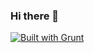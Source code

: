 ### Hi there 👋
<a href="https://gruntjs.com/">
  <img src="https://cdn.gruntjs.com/builtwith.svg" alt="Built with Grunt">
</a>
<!--
**chuvietanh392003/chuvietanh392003** is a ✨ _special_ ✨ repository because its `README.md` (this file) appears on your GitHub profile.

Here are some ideas to get you started:

- 🔭 I’m currently working on ...
- 🌱 I’m currently learning ...
- 👯 I’m looking to collaborate on ...
- 🤔 I’m looking for help with ...
- 💬 Ask me about ...
- 📫 How to reach me: ...
- 😄 Pronouns: ...
- ⚡ Fun fact: ...
-->
